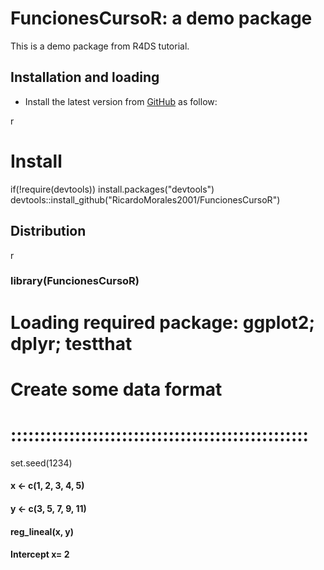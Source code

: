 FuncionesCursoR: a demo package
===============================================

This is a demo package from R4DS tutorial.


Installation and loading
------------------------

-   Install the latest version from [GitHub](https://github.com/RicardoMorales2001/Paquetesfunciones/tree/main/FuncionesCursoR) as follow:

 r
# Install
if(!require(devtools)) install.packages("devtools")
devtools::install_github("RicardoMorales2001/FuncionesCursoR")


Distribution
------------

 r
### library(FuncionesCursoR)
# Loading required package: ggplot2; dplyr; testthat
# Create some data format
# :::::::::::::::::::::::::::::::::::::::::::::::::::
set.seed(1234)
#### x <- c(1, 2, 3, 4, 5)
#### y <- c(3, 5, 7, 9, 11)
#### reg_lineal(x, y)
#### Intercept x= 2
